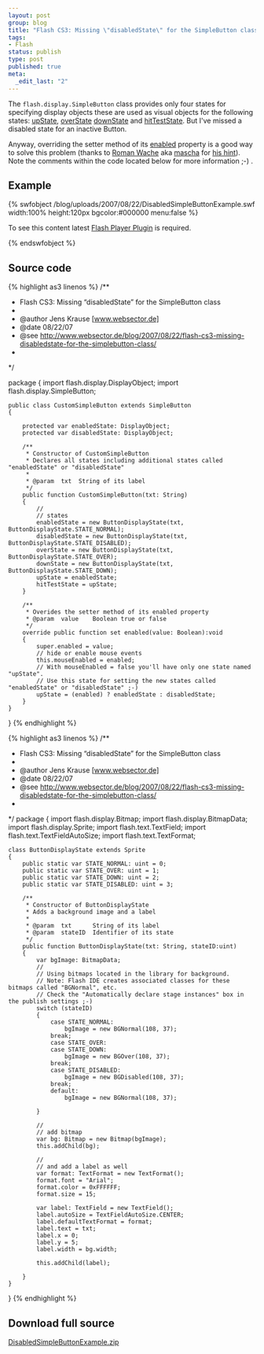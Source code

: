```yaml
--- 
layout: post
group: blog
title: "Flash CS3: Missing \"disabledState\" for the SimpleButton class"
tags: 
- Flash
status: publish
type: post
published: true
meta: 
  _edit_last: "2"
---
```

The `flash.display.SimpleButton` class provides only four states for specifying display objects these are used as visual objects for the following states: [upState](http://livedocs.adobe.com/flash/9.0/ActionScriptLangRefV3/flash/display/SimpleButton.html#upState), [overState](http://livedocs.adobe.com/flash/9.0/ActionScriptLangRefV3/flash/display/SimpleButton.html#overState) [downState](http://livedocs.adobe.com/flash/9.0/ActionScriptLangRefV3/flash/display/SimpleButton.html#downState) and [hitTestState](http://livedocs.adobe.com/flash/9.0/ActionScriptLangRefV3/flash/display/SimpleButton.html#hitTestState). But I've missed a disabled state for an inactive Button.

<!--more-->

Anyway, overriding the setter method of its [enabled](http://livedocs.adobe.com/flash/9.0/ActionScriptLangRefV3/flash/display/SimpleButton.html#enabled) property is a good way to solve this problem (thanks to [Roman Wache](http://www.cececepe.de/) aka [mascha](http://www.flashforum.de/forum/member.php?u=25166) for [his hint](http://www.flashforum.de/forum/showthread.php?t=237643)). Note the comments within the code located below for more information ;-) .

## Example

{% swfobject /blog/uploads/2007/08/22/DisabledSimpleButtonExample.swf width:100% height:120px bgcolor:#000000 menu:false %}
<p>To see this content latest <a href='http://www.adobe.com/go/getflashplayer'>Flash Player Plugin</a> is required.</p>
{% endswfobject %}

## Source code

{% highlight as3 linenos %}
/**
* Flash CS3: Missing “disabledState” for the SimpleButton class
*
* @author	Jens Krause [www.websector.de]
* @date		08/22/07
* @see		http://www.websector.de/blog/2007/08/22/flash-cs3-missing-disabledstate-for-the-simplebutton-class/
*
*/

package
{
	import flash.display.DisplayObject;
	import flash.display.SimpleButton;

	public class CustomSimpleButton extends SimpleButton
	{

		protected var enabledState: DisplayObject;
		protected var disabledState: DisplayObject;

		/**
		 * Constructor of CustomSimpleButton
		 * Declares all states including additional states called "enabledState" or "disabledState"
		 *
		 * @param  txt	String of its label
		 */
		public function CustomSimpleButton(txt: String)
		{
			//
			// states
			enabledState = new ButtonDisplayState(txt, ButtonDisplayState.STATE_NORMAL);
			disabledState = new ButtonDisplayState(txt, ButtonDisplayState.STATE_DISABLED);
			overState = new ButtonDisplayState(txt, ButtonDisplayState.STATE_OVER);
			downState = new ButtonDisplayState(txt, ButtonDisplayState.STATE_DOWN);
			upState = enabledState;
			hitTestState = upState;
		}

		/**
		 * Overides the setter method of its enabled property
		 * @param  value	Boolean true or false
		 */
		override public function set enabled(value: Boolean):void
		{
			super.enabled = value;
			// hide or enable mouse events
			this.mouseEnabled = enabled;
			// With mouseEnabled = false you'll have only one state named "upState".
			// Use this state for setting the new states called "enabledState" or "disabledState" ;-)
			upState = (enabled) ? enabledState : disabledState;
		}
	}
}
{% endhighlight %}

{% highlight as3 linenos %}
/**
* Flash CS3: Missing “disabledState” for the SimpleButton class
*
* @author	Jens Krause [www.websector.de]
* @date		08/22/07
* @see		http://www.websector.de/blog/2007/08/22/flash-cs3-missing-disabledstate-for-the-simplebutton-class/
*
*/
package
{
	import flash.display.Bitmap;
	import flash.display.BitmapData;
	import flash.display.Sprite;
	import flash.text.TextField;
	import flash.text.TextFieldAutoSize;
	import flash.text.TextFormat;

	class ButtonDisplayState extends Sprite
	{
		public static var STATE_NORMAL: uint = 0;
		public static var STATE_OVER: uint = 1;
		public static var STATE_DOWN: uint = 2;
		public static var STATE_DISABLED: uint = 3;

		/**
		 * Constructor of ButtonDisplayState
		 * Adds a background image and a label
		 *
		 * @param  txt		String of its label
		 * @param  stateID	Identifier of its state
		 */
    	public function ButtonDisplayState(txt: String, stateID:uint)
		{
			var bgImage: BitmapData;
			//
			// Using bitmaps located in the library for background.
			// Note: Flash IDE creates associated classes for these bitmaps called "BGNormal", etc.
			// Check the "Automatically declare stage instances" box in the publish settings ;-)
			switch (stateID)
			{
				case STATE_NORMAL:
					bgImage = new BGNormal(108, 37);
				break;
				case STATE_OVER:
				case STATE_DOWN:
					bgImage = new BGOver(108, 37);
				break;
				case STATE_DISABLED:
					bgImage = new BGDisabled(108, 37);
				break;
				default:
					bgImage = new BGNormal(108, 37);

			}

			//
			// add bitmap
			var bg: Bitmap = new Bitmap(bgImage);
			this.addChild(bg);

			//
			// and add a label as well
			var format: TextFormat = new TextFormat();
			format.font = "Arial";
			format.color = 0xFFFFFF;
			format.size = 15;

            var label: TextField = new TextField();
            label.autoSize = TextFieldAutoSize.CENTER;
			label.defaultTextFormat = format;
            label.text = txt;
            label.x = 0;
            label.y = 5;
            label.width = bg.width;

            this.addChild(label);

		}
	}
}
{% endhighlight %}

## Download full source

[DisabledSimpleButtonExample.zip](/blog/uploads/2007/08/22/DisabledSimpleButtonExample.zip)